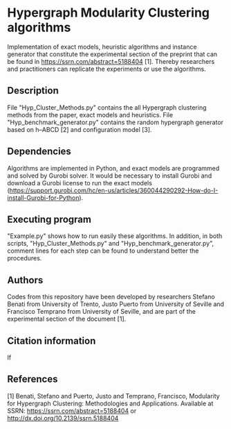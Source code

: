 # Hypergraph Modularity Clustering algorithms

Implementation of exact models, heuristic algorithms and instance generator that constitute the experimental section of the preprint that can be found in  https://ssrn.com/abstract=5188404 [1]. 
Thereby researchers and practitioners can replicate the experiments or use the algorithms.

## Description

File "Hyp_Cluster_Methods.py" contains the all Hypergraph clustering methods from the paper, exact models and heuristics.
File "Hyp_benchmark_generator.py" contains the random hypergraph generator based on h–ABCD [2] and configuration model [3].

## Dependencies

Algorithms are implemented in Python, and exact models are programmed and solved by Gurobi solver. It would be necessary to install Gurobi and download a Gurobi license to run the exact models 
(https://support.gurobi.com/hc/en-us/articles/360044290292-How-do-I-install-Gurobi-for-Python).

## Executing program

"Example.py" shows how to run easily these algorithms. In addition, in both scripts, "Hyp_Cluster_Methods.py" and "Hyp_benchmark_generator.py", comment lines for each step can be found to understand better the procedures.

## Authors

Codes from this repository have been developed by researchers Stefano Benati from University of Trento, Justo Puerto from University of Seville and Francisco Temprano from University of Seville, 
and are part of the experimental section of the document [1].

## Citation information

If 

## References

[1] Benati, Stefano and Puerto, Justo and Temprano, Francisco, 
    Modularity for Hypergraph Clustering: Methodologies and Applications. 
    Available at SSRN: https://ssrn.com/abstract=5188404 or http://dx.doi.org/10.2139/ssrn.5188404

